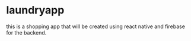 # laundryapp
this is a shopping app that will be created using react native and firebase for the backend.
